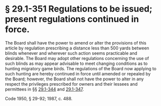 # § 29.1-351 Regulations to be issued; present regulations continued in force.

<p>The Board shall have the power to amend or alter the provisions of this article by regulation prescribing a distance less than 500 yards between blinds whenever and wherever such action seems practicable and desirable. The Board may adopt other regulations concerning the use of such blinds as may appear advisable to meet changing conditions as to hunting migratory game birds. The regulations of the Board now applying to such hunting are hereby continued in force until amended or repealed by the Board; however, the Board shall not have the power to alter in any respect the privileges prescribed for owners and their lessees and permittees in §§ <a href='http://law.lis.virginia.gov/vacode/29.1-344/'>29.1-344</a> and <a href='http://law.lis.virginia.gov/vacode/29.1-347/'>29.1-347</a>.</p><p>Code 1950, § 29-92; 1987, c. 488.</p>